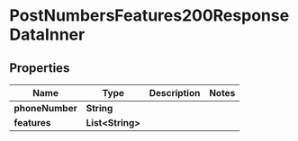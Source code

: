 

# PostNumbersFeatures200ResponseDataInner


## Properties

| Name | Type | Description | Notes |
|------------ | ------------- | ------------- | -------------|
|**phoneNumber** | **String** |  |  |
|**features** | **List&lt;String&gt;** |  |  |



